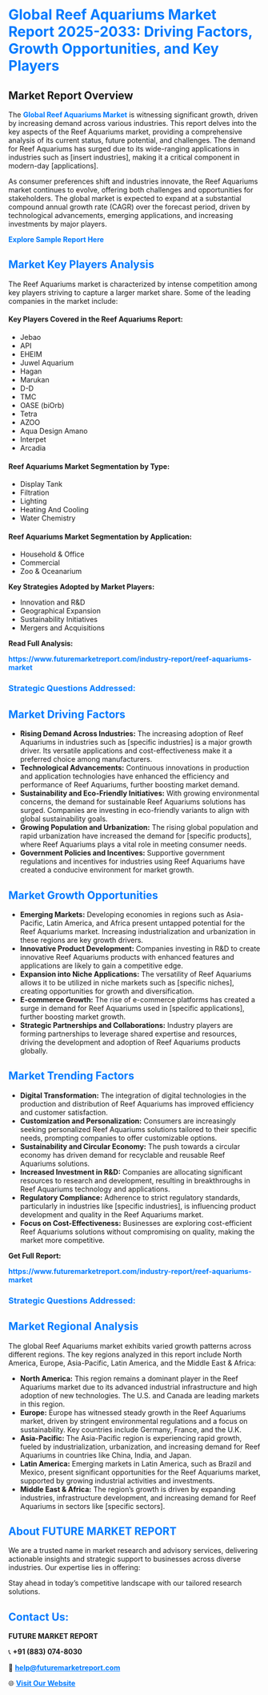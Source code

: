 <h1 style="color: #007BFF;">Global Reef Aquariums Market Report 2025-2033: Driving Factors, Growth Opportunities, and Key Players</h1>

<section id="overview">
<h2>Market Report Overview</h2>
<p>The <a href="https://www.futuremarketreport.com/industry-report/reef-aquariums-market" style="color: #007BFF; text-decoration: none;"><strong>Global Reef Aquariums Market</strong></a> is witnessing significant growth, driven by increasing demand across various industries. This report delves into the key aspects of the Reef Aquariums market, providing a comprehensive analysis of its current status, future potential, and challenges. The demand for Reef Aquariums has surged due to its wide-ranging applications in industries such as [insert industries], making it a critical component in modern-day [applications].</p>
<p>As consumer preferences shift and industries innovate, the Reef Aquariums market continues to evolve, offering both challenges and opportunities for stakeholders. The global market is expected to expand at a substantial compound annual growth rate (CAGR) over the forecast period, driven by technological advancements, emerging applications, and increasing investments by major players.</p>
</section>

<section id="overview">
<p><a href="https://www.futuremarketreport.com/request-sample/reportId=58060" style="color: #007BFF; text-decoration: none;"><strong>Explore Sample Report Here</strong></a></p>
</section>

<section id="key-players">
<h2 style="color: #007BFF;">Market Key Players Analysis</h2>
<p>The Reef Aquariums market is characterized by intense competition among key players striving to capture a larger market share. Some of the leading companies in the market include:</p>
<h4>Key Players Covered in the Reef Aquariums Report:</h4>
<ul><li>Jebao</li><li>API</li><li>EHEIM</li><li>Juwel Aquarium</li><li>Hagan</li><li>Marukan</li><li>D-D</li><li>TMC</li><li>OASE (biOrb)</li><li>Tetra</li><li>AZOO</li><li>Aqua Design Amano</li><li>Interpet</li><li>Arcadia</li></ul>
<h4>Reef Aquariums Market Segmentation by Type:</h4>
<ul><li>Display Tank</li><li>Filtration</li><li>Lighting</li><li>Heating And Cooling</li><li>Water Chemistry</li></ul>

<h4>Reef Aquariums Market Segmentation by Application:</h4>
<ul><li>Household &amp; Office</li><li>Commercial</li><li>Zoo &amp; Oceanarium</li></ul>
<p><strong>Key Strategies Adopted by Market Players:</strong></p>
<ul>
<li>Innovation and R&D</li>
<li>Geographical Expansion</li>
<li>Sustainability Initiatives</li>
<li>Mergers and Acquisitions</li>
</ul>
</section>

<section>
<p><strong>Read Full Analysis: </strong></p><a href="https://www.futuremarketreport.com/industry-report/reef-aquariums-market" style="color: #007BFF; text-decoration: none;"><strong>https://www.futuremarketreport.com/industry-report/reef-aquariums-market</strong></a>
<h3 style="color: #007BFF;">Strategic Questions Addressed:</h3>
</section>

<section id="driving-factors">
<h2 style="color: #007BFF;">Market Driving Factors</h2>
<ul>
<li><strong>Rising Demand Across Industries:</strong> The increasing adoption of Reef Aquariums in industries such as [specific industries] is a major growth driver. Its versatile applications and cost-effectiveness make it a preferred choice among manufacturers.</li>
<li><strong>Technological Advancements:</strong> Continuous innovations in production and application technologies have enhanced the efficiency and performance of Reef Aquariums, further boosting market demand.</li>
<li><strong>Sustainability and Eco-Friendly Initiatives:</strong> With growing environmental concerns, the demand for sustainable Reef Aquariums solutions has surged. Companies are investing in eco-friendly variants to align with global sustainability goals.</li>
<li><strong>Growing Population and Urbanization:</strong> The rising global population and rapid urbanization have increased the demand for [specific products], where Reef Aquariums plays a vital role in meeting consumer needs.</li>
<li><strong>Government Policies and Incentives:</strong> Supportive government regulations and incentives for industries using Reef Aquariums have created a conducive environment for market growth.</li>
</ul>
</section>

<section id="growth-opportunities">
<h2 style="color: #007BFF;">Market Growth Opportunities</h2>
<ul>
<li><strong>Emerging Markets:</strong> Developing economies in regions such as Asia-Pacific, Latin America, and Africa present untapped potential for the Reef Aquariums market. Increasing industrialization and urbanization in these regions are key growth drivers.</li>
<li><strong>Innovative Product Development:</strong> Companies investing in R&D to create innovative Reef Aquariums products with enhanced features and applications are likely to gain a competitive edge.</li>
<li><strong>Expansion into Niche Applications:</strong> The versatility of Reef Aquariums allows it to be utilized in niche markets such as [specific niches], creating opportunities for growth and diversification.</li>
<li><strong>E-commerce Growth:</strong> The rise of e-commerce platforms has created a surge in demand for Reef Aquariums used in [specific applications], further boosting market growth.</li>
<li><strong>Strategic Partnerships and Collaborations:</strong> Industry players are forming partnerships to leverage shared expertise and resources, driving the development and adoption of Reef Aquariums products globally.</li>
</ul>
</section>

<section id="trending-factors">
<h2 style="color: #007BFF;">Market Trending Factors</h2>
<ul>
<li><strong>Digital Transformation:</strong> The integration of digital technologies in the production and distribution of Reef Aquariums has improved efficiency and customer satisfaction.</li>
<li><strong>Customization and Personalization:</strong> Consumers are increasingly seeking personalized Reef Aquariums solutions tailored to their specific needs, prompting companies to offer customizable options.</li>
<li><strong>Sustainability and Circular Economy:</strong> The push towards a circular economy has driven demand for recyclable and reusable Reef Aquariums solutions.</li>
<li><strong>Increased Investment in R&D:</strong> Companies are allocating significant resources to research and development, resulting in breakthroughs in Reef Aquariums technology and applications.</li>
<li><strong>Regulatory Compliance:</strong> Adherence to strict regulatory standards, particularly in industries like [specific industries], is influencing product development and quality in the Reef Aquariums market.</li>
<li><strong>Focus on Cost-Effectiveness:</strong> Businesses are exploring cost-efficient Reef Aquariums solutions without compromising on quality, making the market more competitive.</li>
</ul>
</section>

<section>
<p><strong>Get Full Report: </strong></p><a href="https://www.futuremarketreport.com/industry-report/reef-aquariums-market" style="color: #007BFF; text-decoration: none;"><strong>https://www.futuremarketreport.com/industry-report/reef-aquariums-market</strong></a>
<h3 style="color: #007BFF;">Strategic Questions Addressed:</h3>
</section>


<section id="regional-analysis">
<h2 style="color: #007BFF;">Market Regional Analysis</h2>
<p>The global Reef Aquariums market exhibits varied growth patterns across different regions. The key regions analyzed in this report include North America, Europe, Asia-Pacific, Latin America, and the Middle East & Africa:</p>
<ul>
<li><strong>North America:</strong> This region remains a dominant player in the Reef Aquariums market due to its advanced industrial infrastructure and high adoption of new technologies. The U.S. and Canada are leading markets in this region.</li>
<li><strong>Europe:</strong> Europe has witnessed steady growth in the Reef Aquariums market, driven by stringent environmental regulations and a focus on sustainability. Key countries include Germany, France, and the U.K.</li>
<li><strong>Asia-Pacific:</strong> The Asia-Pacific region is experiencing rapid growth, fueled by industrialization, urbanization, and increasing demand for Reef Aquariums in countries like China, India, and Japan.</li>
<li><strong>Latin America:</strong> Emerging markets in Latin America, such as Brazil and Mexico, present significant opportunities for the Reef Aquariums market, supported by growing industrial activities and investments.</li>
<li><strong>Middle East & Africa:</strong> The region’s growth is driven by expanding industries, infrastructure development, and increasing demand for Reef Aquariums in sectors like [specific sectors].</li>
</ul>
</section>

<footer>
<h2 style="color: #007BFF;">About FUTURE MARKET REPORT</h2>
<p>We are a trusted name in market research and advisory services, delivering actionable insights and strategic support to businesses across diverse industries. Our expertise lies in offering:</p>

<p>Stay ahead in today’s competitive landscape with our tailored research solutions.</p>

<h2 style="color: #007BFF;">Contact Us:</h2>
<p><strong>FUTURE MARKET REPORT</strong></p>
<p>📞 <strong>+91 (883) 074-8030</strong></p>
<p>📧 <strong><a href="mailto:help@futuremarketreport.com" style="color: #007BFF;">help@futuremarketreport.com</a></strong></p>
<p>🌐 <strong><a href="https://www.futuremarketreport.com/" style="color: #007BFF;">Visit Our Website</a></strong></p>
</footer>